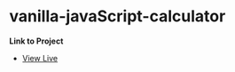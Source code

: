 # vanilla-javaScript-calculator

**Link to Project**

- [View Live](https://kerwindows.github.io/vanilla-javaScript-calculator/)


